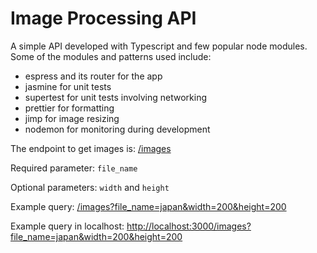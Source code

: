 # Image Processing API
A simple API developed with Typescript and few popular node modules. Some of the modules and patterns used include:

- espress and its router for the app
- jasmine for unit tests
- supertest for unit tests involving networking
- prettier for formatting
- jimp for image resizing
- nodemon for monitoring during development

The endpoint to get images is: [/images](/images)

Required parameter: `file_name`

Optional parameters: `width` and `height`

Example query: [/images?file_name=japan&width=200&height=200](/images?file_name=japan&width=200&height=200)

Example query in localhost: [http://localhost:3000/images?file_name=japan&width=200&height=200](http://localhost:3000/images?file_name=japan&width=200&height=200)



